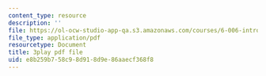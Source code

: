 ```yaml
---
content_type: resource
description: ''
file: https://ol-ocw-studio-app-qa.s3.amazonaws.com/courses/6-006-introduction-to-algorithms-fall-2011/e8b259b758c98d918d9e86aaecf368f8_s-CYnVz-uh4.pdf
file_type: application/pdf
resourcetype: Document
title: 3play pdf file
uid: e8b259b7-58c9-8d91-8d9e-86aaecf368f8
---
```

